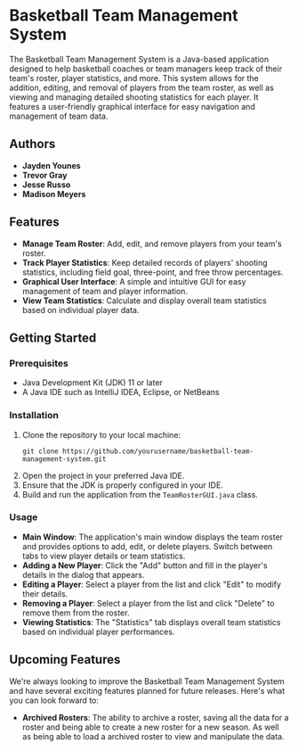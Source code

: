 # Basketball Team Management System

The Basketball Team Management System is a Java-based application designed to help basketball coaches or team managers keep track of their team's roster, player statistics, and more. This system allows for the addition, editing, and removal of players from the team roster, as well as viewing and managing detailed shooting statistics for each player. It features a user-friendly graphical interface for easy navigation and management of team data.

## Authors

- **Jayden Younes**
- **Trevor Gray**
- **Jesse Russo**
- **Madison Meyers**


## Features

- **Manage Team Roster**: Add, edit, and remove players from your team's roster.
- **Track Player Statistics**: Keep detailed records of players' shooting statistics, including field goal, three-point, and free throw percentages.
- **Graphical User Interface**: A simple and intuitive GUI for easy management of team and player information.
- **View Team Statistics**: Calculate and display overall team statistics based on individual player data.

## Getting Started

### Prerequisites

- Java Development Kit (JDK) 11 or later
- A Java IDE such as IntelliJ IDEA, Eclipse, or NetBeans

### Installation

1. Clone the repository to your local machine:
   ```
   git clone https://github.com/yourusername/basketball-team-management-system.git
   ```
2. Open the project in your preferred Java IDE.
3. Ensure that the JDK is properly configured in your IDE.
4. Build and run the application from the `TeamRosterGUI.java` class.

### Usage

- **Main Window**: The application's main window displays the team roster and provides options to add, edit, or delete players. Switch between tabs to view player details or team statistics.
- **Adding a New Player**: Click the "Add" button and fill in the player's details in the dialog that appears.
- **Editing a Player**: Select a player from the list and click "Edit" to modify their details.
- **Removing a Player**: Select a player from the list and click "Delete" to remove them from the roster.
- **Viewing Statistics**: The "Statistics" tab displays overall team statistics based on individual player performances.

## Upcoming Features

We're always looking to improve the Basketball Team Management System and have several exciting features planned for future releases. Here's what you can look forward to:

- **Archived Rosters**: The ability to archive a roster, saving all the data for a roster and being able to create a new roster for a new season. As well as being able to load a archived roster to view and manipulate the data.

